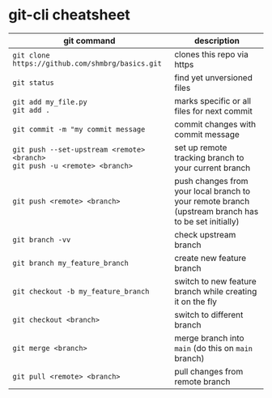 # git-cli cheatsheet

| git command                                                              | description                                                                                         |
|--------------------------------------------------------------------------|-----------------------------------------------------------------------------------------------------|
| `git clone https://github.com/shmbrg/basics.git`                         | clones this repo via https                                                                          |
| `git status`                                                             | find yet unversioned files                                                                          |
| `git add my_file.py` <br> `git add .`                                    | marks specific or all files for next commit                                                         |
| `git commit -m "my commit message`                                       | commit changes with commit message                                                                  |
| `git push --set-upstream <remote> <branch>` <br> `git push -u <remote> <branch>` | set up remote tracking branch to your current branch                                                |
| `git push <remote> <branch>`                                             | push changes from your local branch to your remote branch (upstream branch has to be set initially) |
| `git branch -vv`                                                         | check upstream branch                                                                               |
| `git branch my_feature_branch`                                           | create new feature branch                                                                           |
| `git checkout -b my_feature_branch`                                      | switch to new feature branch while creating it on the fly                                           |
| `git checkout <branch>`                                                  | switch to different branch                                                                          |
| `git merge <branch>`                                                     | merge branch into `main` (do this on `main` branch)                                                 |
| `git pull <remote> <branch>`                                             | pull changes from remote branch |
